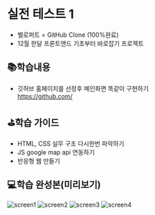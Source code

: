 #  실전 테스트 1
- 벨로퍼트 = GitHub Clone (100%완료)
- 12월 한달 프론트앤드 기초부터 바로잡기 프로젝트

## 📚학습내용
- 깃허브 홈페이지를 선정후 메인화면 똑같이 구현하기<br>
    https://github.com/
    
## ⛳학습 가이드
- HTML, CSS 실무 구조 다시한번 파악하기
- JS google map api 연동하기
- 반응형 웹 만들기

## 💻학습 완성본(미리보기)
![screen1](https://user-images.githubusercontent.com/48710889/119216053-49f92b00-bb0c-11eb-9743-2f4235264092.PNG)
![screen2](https://user-images.githubusercontent.com/48710889/119216055-4c5b8500-bb0c-11eb-8074-1b62669647e9.PNG)
![screen3](https://user-images.githubusercontent.com/48710889/119216058-4d8cb200-bb0c-11eb-8180-acd2cbca0b59.PNG)
![screen4](https://user-images.githubusercontent.com/48710889/119216059-4d8cb200-bb0c-11eb-8b0d-fe48079eca80.PNG)